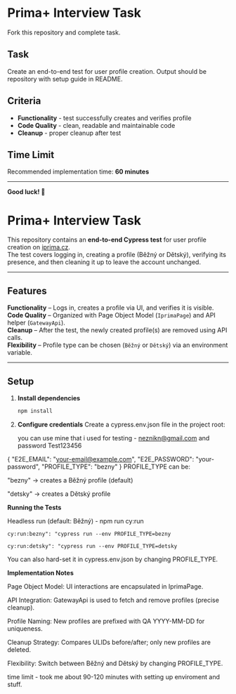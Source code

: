 # Prima+ Interview Task

Fork this repository and complete task.

## Task

Create an end-to-end test for user profile creation.
Output should be repository with setup guide in README.

## Criteria

- **Functionality** - test successfully creates and verifies profile
- **Code Quality** - clean, readable and maintainable code
- **Cleanup** - proper cleanup after test

## Time Limit

Recommended implementation time: **60 minutes**

---

**Good luck! 🚀**


# Prima+ Interview Task

This repository contains an **end-to-end Cypress test** for user profile creation on [iprima.cz](https://www.iprima.cz/).  
The test covers logging in, creating a profile (Běžný or Dětský), verifying its presence, and then cleaning it up to leave the account unchanged.

---

## Features

 **Functionality** – Logs in, creates a profile via UI, and verifies it is visible.  
 **Code Quality** – Organized with Page Object Model (`IprimaPage`) and API helper (`GatewayApi`).  
 **Cleanup** – After the test, the newly created profile(s) are removed using API calls.  
 **Flexibility** – Profile type can be chosen (`Běžný` or `Dětský`) via an environment variable.  

---

## Setup

1. **Install dependencies**
   ```bash
   npm install

2. **Configure credentials**
    Create a cypress.env.json file in the project root: 

    you can use mine that i used for testing - neznikn@gmail.com and password Test123456
    
{
  "E2E_EMAIL": "your-email@example.com",
  "E2E_PASSWORD": "your-password",
  "PROFILE_TYPE": "bezny"
}
PROFILE_TYPE can be:

"bezny" → creates a Běžný profile (default)

"detsky" → creates a Dětský profile

**Running the Tests**

Headless run (default: Běžný) - npm run cy:run

    cy:run:bezny": "cypress run --env PROFILE_TYPE=bezny

    cy:run:detsky": "cypress run --env PROFILE_TYPE=detsky

You can also hard-set it in cypress.env.json by changing PROFILE_TYPE.

**Implementation Notes**

Page Object Model: UI interactions are encapsulated in IprimaPage.

API Integration: GatewayApi is used to fetch and remove profiles (precise cleanup).

Profile Naming: New profiles are prefixed with QA YYYY-MM-DD for uniqueness.

Cleanup Strategy: Compares ULIDs before/after; only new profiles are deleted.

Flexibility: Switch between Běžný and Dětský by changing PROFILE_TYPE.

time limit - took me about 90-120 minutes with setting up enviroment and stuff.

